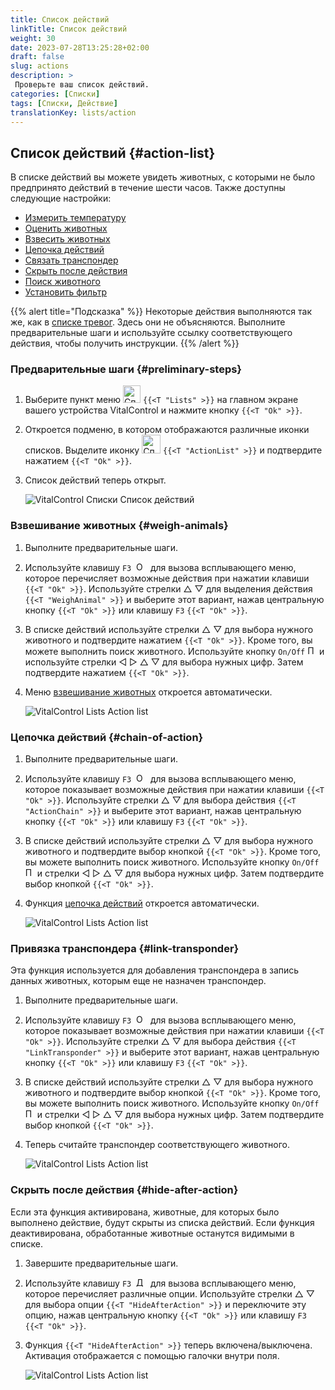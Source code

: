```yaml
---
title: Список действий
linkTitle: Список действий
weight: 30
date: 2023-07-28T13:25:28+02:00
draft: false
slug: actions
description: >
 Проверьте ваш список действий.
categories: [Списки]
tags: [Списки, Действие]
translationKey: lists/action
---
```

## Список действий {#action-list}

В списке действий вы можете увидеть животных, с которыми не было предпринято действий в течение шести часов. Также доступны следующие настройки:

- [Измерить температуру](../alarm/#take-temperature)
- [Оценить животных](../alarm/#rate-animal)
- [Взвесить животных](#weigh-animals)
- [Цепочка действий](#chain-of-action)
- [Связать транспондер](#link-transponder)
- [Скрыть после действия](#hide-after-action)
- [Поиск животного](../alarm/#search-animal)
- [Установить фильтр](../alarm/#set-filter)

{{% alert title="Подсказка" %}}
Некоторые действия выполняются так же, как в [списке тревог](../alarm). Здесь они не объясняются. Выполните предварительные шаги и используйте ссылку соответствующего действия, чтобы получить инструкции.
{{% /alert %}}

### Предварительные шаги {#preliminary-steps}

1. Выберите пункт меню <img src="/icons/main/lists.svg" width="28" align="bottom" alt="Списки" />  `{{<T "Lists" >}}` на главном экране вашего устройства VitalControl и нажмите кнопку `{{<T "Ok" >}}`.

2. Откроется подменю, в котором отображаются различные иконки списков. Выделите иконку <img src="/icons/lists/actionlist.svg" width="30" align="bottom" alt="Список действий" /> `{{<T "ActionList" >}}` и подтвердите нажатием `{{<T "Ok" >}}`.

3. Список действий теперь открыт.

   ![VitalControl Списки Список действий](../images/firststeps3.png "Предварительные шаги")

### Взвешивание животных {#weigh-animals}

1. Выполните предварительные шаги.

2. Используйте клавишу `F3` &nbsp;<img src="/icons/footer/open-popup.svg" width="15" align="bottom" alt="Открыть всплывающее окно" />&nbsp; для вызова всплывающего меню, которое перечисляет возможные действия при нажатии клавиши `{{<T "Ok" >}}`. Используйте стрелки △ ▽ для выделения действия `{{<T "WeighAnimal" >}}` и выберите этот вариант, нажав центральную кнопку `{{<T "Ok" >}}` или клавишу `F3` `{{<T "Ok" >}}`.

3. В списке действий используйте стрелки △ ▽ для выбора нужного животного и подтвердите нажатием `{{<T "Ok" >}}`. Кроме того, вы можете выполнить поиск животного. Используйте кнопку `On/Off` <img src="/icons/footer/search.svg" width="15" align="bottom" alt="Поиск" /> и используйте стрелки ◁ ▷ △ ▽ для выбора нужных цифр. Затем подтвердите нажатием `{{<T "Ok" >}}`.

4. Меню [взвешивание животных](../../actions/record-weight/) откроется автоматически.

   ![VitalControl Lists Action list](../images/weightanimals.png "Взвешивание животных")

### Цепочка действий {#chain-of-action}

1. Выполните предварительные шаги.

2. Используйте клавишу `F3` &nbsp;<img src="/icons/footer/open-popup.svg" width="15" align="bottom" alt="Открыть всплывающее окно" />&nbsp; для вызова всплывающего меню, которое показывает возможные действия при нажатии клавиши `{{<T "Ok" >}}`. Используйте стрелки △ ▽ для выбора действия `{{<T "ActionChain" >}}` и выберите этот вариант, нажав центральную кнопку `{{<T "Ok" >}}` или клавишу `F3` `{{<T "Ok" >}}`.

3. В списке действий используйте стрелки △ ▽ для выбора нужного животного и подтвердите выбор кнопкой `{{<T "Ok" >}}`. Кроме того, вы можете выполнить поиск животного. Используйте кнопку `On/Off` <img src="/icons/footer/search.svg" width="15" align="bottom" alt="Поиск" /> и стрелки ◁ ▷ △ ▽ для выбора нужных цифр. Затем подтвердите выбор кнопкой `{{<T "Ok" >}}`.

4. Функция [цепочка действий](../../chain-of-actions) откроется автоматически.

   ![VitalControl Lists Action list](../images/chainofaction.png "Цепочка действий")

### Привязка транспондера {#link-transponder}

Эта функция используется для добавления транспондера в запись данных животных, которым еще не назначен транспондер.

1. Выполните предварительные шаги.

2. Используйте клавишу `F3` &nbsp;<img src="/icons/footer/open-popup.svg" width="15" align="bottom" alt="Открыть всплывающее окно" />&nbsp; для вызова всплывающего меню, которое показывает возможные действия при нажатии клавиши `{{<T "Ok" >}}`. Используйте стрелки △ ▽ для выбора действия `{{<T "LinkTransponder" >}}` и выберите этот вариант, нажав центральную кнопку `{{<T "Ok" >}}` или клавишу `F3` `{{<T "Ok" >}}`.

3. В списке действий используйте стрелки △ ▽ для выбора нужного животного и подтвердите выбор кнопкой `{{<T "Ok" >}}`. Кроме того, вы можете выполнить поиск животного. Используйте кнопку `On/Off` <img src="/icons/footer/search.svg" width="15" align="bottom" alt="Поиск" /> и стрелки ◁ ▷ △ ▽ для выбора нужных цифр. Затем подтвердите выбор кнопкой `{{<T "Ok" >}}`.

4. Теперь считайте транспондер соответствующего животного.

   ![VitalControl Lists Action list](../images/linktransponder.png "Привязка транспондера")

### Скрыть после действия {#hide-after-action}

Если эта функция активирована, животные, для которых было выполнено действие, будут скрыты из списка действий. Если функция деактивирована, обработанные животные останутся видимыми в списке.

1. Завершите предварительные шаги.

2. Используйте клавишу `F3` &nbsp;<img src="/icons/footer/open-popup.svg" width="15" align="bottom" alt="Действия" />&nbsp; для вызова всплывающего меню, которое перечисляет различные опции. Используйте стрелки △ ▽ для выбора опции `{{<T "HideAfterAction" >}}` и переключите эту опцию, нажав центральную кнопку `{{<T "Ok" >}}` или клавишу `F3` `{{<T "Ok" >}}`.

3. Функция `{{<T "HideAfterAction" >}}` теперь включена/выключена. Активация отображается с помощью галочки внутри поля.

   ![VitalControl Lists Action list](../images/hideafteraction.png "Скрыть после действия")
